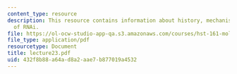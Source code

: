```yaml
---
content_type: resource
description: This resource contains information about history, mechanisms and applications
  of RNAi.
file: https://ol-ocw-studio-app-qa.s3.amazonaws.com/courses/hst-161-molecular-biology-and-genetics-in-modern-medicine-fall-2007/432f8b88a64ad8a2aae7b877019a4532_lecture23.pdf
file_type: application/pdf
resourcetype: Document
title: lecture23.pdf
uid: 432f8b88-a64a-d8a2-aae7-b877019a4532
---
```

